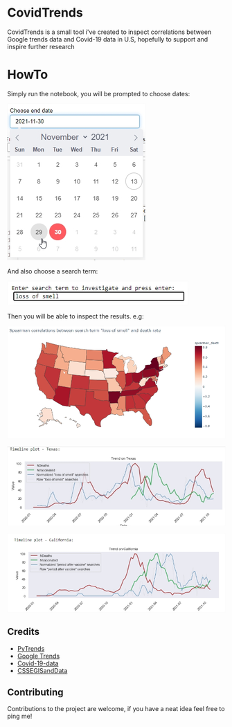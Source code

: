 # CovidTrends
CovidTrends is a small tool i've created to inspect correlations between Google trends data and Covid-19 data in U.S, hopefully to support and inspire further research

# HowTo
Simply run the notebook, you will be prompted to choose dates:

![DatePicker](/HowtoA.jpg)

And also choose a search term:

![TermPicker](/HowtoB.jpg)

Then you will be able to inspect the results. e.g:

![CorrelationHeatmap](/CorrelationHeatmap.jpg)

![TexasLossOfSmell](/TexasLossOfSmell.jpg)

![CaliforniaPeriodAfterVaccine](/CaliforniaPeriodAfterVaccine.jpg)

## Credits

* [PyTrends](https://pypi.org/project/pytrends/)
* [Google Trends](https://trends.google.com/)
* [Covid-19-data](https://github.com/owid/covid-19-data)
* [CSSEGISandData](https://github.com/CSSEGISandData/COVID-19)


## Contributing

Contributions to the project are welcome, if you have a neat idea feel free to ping me!
